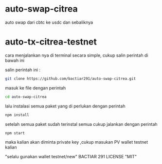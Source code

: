 # auto-swap-citrea
auto swap dari cbtc ke usdc dan sebaliknya 
# auto-tx-citrea-testnet
cara menjalankan nya di terminal secara simple, cukup salin perintah di bawah ini 


salin perintah ini :
```bash
git clone https://github.com/bactiar291/auto-swap-citrea.git
```
masuk ke file dengan perintah 
```bash
cd auto-swap-citrea
```
lalu instalasi semua paket yang di perlukan dengan perintah
```bash
npm install
```
setelah semua paket sudah terinstal semua cukup
jalankan dengan perintah 
```bash
npm start
```
maka kalian akan diminta private key ,cukup masukan PV wallet testnet kalian

"selalu gunakan wallet testnet/new" 
BACTIAR 291
LICENSE "MIT"
